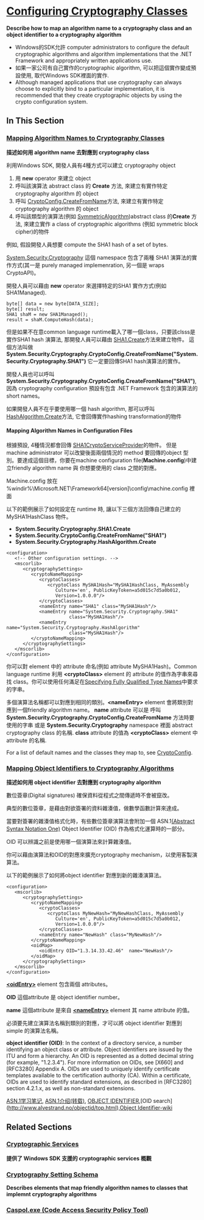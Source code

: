 
# [Configuring Cryptography Classes](https://docs.microsoft.com/en-us/dotnet/framework/configure-apps/configure-cryptography-classes)

**Describe how to map an algorithm name to a cryptography class and an object identifier to a cryptography algorithm**

* Windows的SDK允許 computer administrators to configure the default cryptographic algorithms and algorithm implementations that the .NET Framework and appropriately written applications use.
* 如果一家公司有自己實作的cryptographic algorithm, 可以把這個實作變成預設使用, 取代Windows SDK裡面的實作.
* Although managed applications that use cryptography can always choose to explicitly bind to a particular implementation, it is recommended that they create cryptographic objects by using the crypto configuration system.

## In This Section

### [Mapping Algorithm Names to Cryptography Classes](https://docs.microsoft.com/en-us/dotnet/framework/configure-apps/map-algorithm-names-to-cryptography-classes)
**描述如何用 algorithm name 去對應到 cryptography class**

利用Windows SDK, 開發人員有4種方式可以建立 cryptography object
1. 用 **new** operator 來建立 object
2. 呼叫該演算法 abstract class 的 **Create** 方法, 來建立有實作特定 cryptography algorithm 的 object
3. 呼叫 [CryptoConfig.CreateFromName](https://docs.microsoft.com/en-us/dotnet/api/system.security.cryptography.cryptoconfig.createfromname?view=netframework-4.7)方法, 來建立有實作特定 cryptography algorithm 的 object
4. 呼叫該類型的演算法(例如 [SymmetricAlgorithm](https://docs.microsoft.com/en-us/dotnet/api/system.security.cryptography.symmetricalgorithm))abstract class 的**Create** 方法, 來建立實作 a class of cryptographic algorithms (例如 symmetric block cipher)的物件

例如, 假設開發人員想要 compute the SHA1 hash of a set of bytes.

[System.Security.Cryptography](https://docs.microsoft.com/en-us/dotnet/api/system.security.cryptography) 這個 namespace 包含了兩種 SHA1 演算法的實作方式(其一是 purely managed implemenration, 另一個是 wraps CryptoAPI)。

開發人員可以藉由 **new** operator 來選擇特定的SHA1 實作方式(例如 SHA1Managed).

~~~~~
byte[] data = new byte[DATA_SIZE];
byte[] result;
SHA1 shaM = new SHA1Managed();
result = shaM.ComputeHash(data);
~~~~~

但是如果不在意common language runtime載入了哪一個class，只要該clsss是實作SHA1 hash 演算法, 那開發人員可以藉由 [SHA1.Create](https://docs.microsoft.com/en-us/dotnet/api/system.security.cryptography.sha1.create?view=netframework-4.7)方法來建立物件。
這個方法叫做 **System.Security.Cryptography.CryptoConfig.CreateFromName("System.Security.Cryptography.SHA1")** 它一定要回傳SHA1 hash演算法的實作。


開發人員也可以呼叫 **System.Security.Cryptography.CryptoConfig.CreateFromName("SHA1")**, 因為 cryptography configuration 預設有包含 .NET Framework 包含的演算法的 short names。

如果開發人員不在乎要使用哪一個 hash algorithm, 那可以呼叫 [HashAlgorithm.Create](https://docs.microsoft.com/en-us/dotnet/api/system.security.cryptography.hashalgorithm.create?view=netframework-4.7)方法, 它會回傳實作hashing transformation的物件


#### Mapping Algorithm Names in Configuration Files

根據預設, 4種情況都會回傳 [SHA1CryptoServiceProvider](https://docs.microsoft.com/en-us/dotnet/api/system.security.cryptography.sha1cryptoserviceprovider?view=netframework-4.7)的物件。
但是 machine administrator 可以改變後面兩個情況的 method 要回傳的object 型別。要達成這個目標，你要在machine configuration file(**Machine.config**)中建立friendly algorithm name 與 你想要使用的 class 之間的對應。

Machine.config 放在 %windir%\Microsoft.NET\Framework64\[version]\config\machine.config 裡面

以下的範例展示了如何設定在 runtime 時, 讓以下三個方法回傳自己建立的 MySHA1HashClass 物件。 
* **System.Security.Cryptography.SHA1.Create**
* **System.Security.CryptoConfig.CreateFromName("SHA1")** 
* **System.Security.Cryptography.HashAlgorithm.Create** 

~~~~~
<configuration>  
   <!-- Other configuration settings. -->  
   <mscorlib>  
      <cryptographySettings>  
         <cryptoNameMapping>  
            <cryptoClasses>  
               <cryptoClass MySHA1Hash="MySHA1HashClass, MyAssembly  
                  Culture='en', PublicKeyToken=a5d015c7d5a0b012,  
                  Version=1.0.0.0"/>  
            </cryptoClasses>  
            <nameEntry name="SHA1" class="MySHA1Hash"/>  
            <nameEntry name="System.Security.Cryptography.SHA1"  
                       class="MySHA1Hash"/>  
            <nameEntry name="System.Security.Cryptography.HashAlgorithm"  
                       class="MySHA1Hash"/>  
         </cryptoNameMapping>  
      </cryptographySettings>  
   </mscorlib>  
</configuration>
~~~~~

你可以對 element 中的 attribute 命名(例如 attribute MySHA1Hash)。Common language runtime 利用 **\<cryptoClass\>** element 的 attribute 的值作為字串來尋找 class。你可以使用任何滿足在[Specifying Fully Qualified Type Names](https://docs.microsoft.com/en-us/dotnet/framework/reflection-and-codedom/specifying-fully-qualified-type-names)中要求的字串。


多個演算法名稱都可以對應到相同的類別。**\<nameEntry\>** element 會將類別對應到一個friendly algorithm name。 **name** attribute 可以是
呼叫 **System.Security.Cryptography.CryptoConfig.CreateFromName** 方法時要使用的字串 或是 **System.Security.Cryptography** namespace 裡面 abstract cryptography class 的名稱. **class** attribute 的值為 **\<cryptoClass\>** element 中 attribute 的名稱.


For a list of default names and the classes they map to, see [CryptoConfig](https://docs.microsoft.com/en-us/dotnet/api/system.security.cryptography.cryptoconfig).

### [Mapping Object Identifiers to Cryptography Algorithms](https://docs.microsoft.com/en-us/dotnet/framework/configure-apps/map-object-identifiers-to-cryptography-algorithms)

**描述如何用 object identifier 去對應到 cryptography algorithm**

數位簽章(Digital signatures) 確保資料從程式之間傳遞時不會被竄改。

典型的數位簽章，是藉由對欲簽署的資料雜湊值，做數學函數計算來達成。

當要對簽署的雜湊值格式化時，有些數位簽章演算法會附加一個 ASN.1[(Abstract Syntax Notation One)](https://en.wikipedia.org/wiki/Abstract_Syntax_Notation_One) Object Identifier (OID) 作為格式化運算時的一部分。

OID 可以辨識之前是使用哪一個演算法來計算雜湊值。

你可以藉由演算法和OID的對應來擴充cryptography mechanism，以使用客製演算法。

以下的範例展示了如何將object identifier 對應到新的雜湊演算法。

~~~~~
<configuration>  
   <mscorlib>  
      <cryptographySettings>  
         <cryptoNameMapping>  
            <cryptoClasses>  
               <cryptoClass MyNewHash="MyNewHashClass, MyAssembly  
                  Culture='en', PublicKeyToken=a5d015c7d5a0b012,  
                  Version=1.0.0.0"/>  
            </cryptoClasses>  
            <nameEntry name="NewHash" class="MyNewHash"/>  
         </cryptoNameMapping>  
         <oidMap>  
            <oidEntry OID="1.3.14.33.42.46"  name="NewHash"/>  
         </oidMap>  
      </cryptographySettings>  
   </mscorlib>  
</configuration>
~~~~~

 [**\<oidEntry\>**](https://docs.microsoft.com/en-us/dotnet/framework/configure-apps/file-schema/cryptography/oidentry-element) element 包含兩個 attributes。

**OID** 這個attribute 是 object identifier number。

**name** 這個attribute 是來自 [**\<nameEntry\>**](https://docs.microsoft.com/en-us/dotnet/framework/configure-apps/file-schema/cryptography/nameentry-element) element 其 name attribute 的值。

必須要先建立演算法名稱到類別的對應，才可以將 object identifier 對應到 simple 的演算法名稱。

**object identifier (OID)**: In the context of a directory service, a number identifying an object class or attribute. Object identifiers are issued by the ITU and form a hierarchy. An OID is represented as a dotted decimal string (for example, "1.2.3.4"). For more information on OIDs, see [X660] and [RFC3280] Appendix A. OIDs are used to uniquely identify certificate templates available to the certification authority (CA). Within a certificate, OIDs are used to identify standard extensions, as described in [RFC3280] section 4.2.1.x, as well as non-standard extensions.

[ASN.1学习笔记](https://www.mianbaoban.cn/blog/post/71483), [ASN.1介绍(转载)](http://www.cppblog.com/smagle/archive/2011/05/10/146088.html), [OBJECT IDENTIFIER](https://msdn.microsoft.com/en-us/library/bb540809(v=vs.85).aspx),[OID search](http://www.alvestrand.no/objectid/top.html),[Object Identifier-wiki](https://en.wikipedia.org/wiki/Object_identifier)

## Related Sections 
### [Cryptographic Services](https://docs.microsoft.com/en-us/dotnet/standard/security/cryptographic-services)
**提供了 Windows SDK 支援的 cryptographic services 概觀**  

### [Cryptography Setting Schema](https://docs.microsoft.com/en-us/dotnet/framework/configure-apps/file-schema/cryptography/index)
**Describes elements that map friendly algorithm names to classes that implemnt cryptography algorithms**  

### [Caspol.exe (Code Access Security Policy Tool)](https://docs.microsoft.com/en-us/dotnet/framework/tools/caspol-exe-code-access-security-policy-tool)
  
